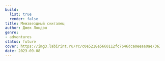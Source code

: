 ```yaml
---
build:
  list: true
  render: false
title: Межзвездный скиталец
author: Джек Лондон
genre:
- adventures
status: future
cover: https://img3.labirint.ru/rc/c0e5218e5660112fc7646dca0eeaa0ae/363x561q80/books74/734805/cover.jpg?1580192738
date: 2023-09-08
---
```


